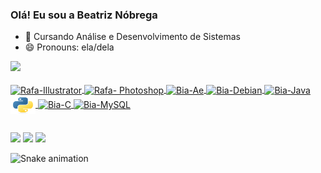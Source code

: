 ### Olá! Eu sou a Beatriz Nóbrega

- 🌱 Cursando Análise e Desenvolvimento de Sistemas
- 😄 Pronouns: ela/dela

<div>
  <a href="https://github.com/bibiscode">
  <img height="180em" src="https://github-readme-stats.vercel.app/api?username=bibiscode&show_icons=true&theme=dark&include_all_commits=true&count_private=true"/>
  
</div>

<div style="display: inline_block"><br>
  <img align="center" alt="Rafa-Illustrator" height="30" width="40" <img src="https://cdn.jsdelivr.net/gh/devicons/devicon/icons/illustrator/illustrator-plain.svg" /> 
  <img align="center" alt="Rafa- Photoshop" height="30" width="40" <img src="https://cdn.jsdelivr.net/gh/devicons/devicon/icons/photoshop/photoshop-plain.svg" />         
  <img align="center" alt="Bia-Ae" height="30" width="40" <img src="https://cdn.jsdelivr.net/gh/devicons/devicon/icons/aftereffects/aftereffects-original.svg" />
  <img align="center" alt="Bia-Debian" height="30" width="40" <img src="https://cdn.jsdelivr.net/gh/devicons/devicon/icons/debian/debian-original.svg" />
  <img align="center" alt="Bia-Java" height="30" width="40" <img src="https://cdn.jsdelivr.net/gh/devicons/devicon/icons/java/java-original.svg" />        
  <img align="center" alt="Bia-Python" height="30" width="40" src="https://raw.githubusercontent.com/devicons/devicon/master/icons/python/python-original.svg">
  <img align="center" alt="Bia-C" height="30" width="40" <img src="https://cdn.jsdelivr.net/gh/devicons/devicon/icons/c/c-original.svg" />         
  <img align="center" alt="Bia-MySQL" height="30" width="40" <img src="https://cdn.jsdelivr.net/gh/devicons/devicon/icons/mysql/mysql-plain-wordmark.svg" />

 
</div>

##

<div> 
  
  <a href="https://instagram.com/b.ianobrega" target="_blank"><img src="https://img.shields.io/badge/-Instagram-%23E4405F?style=for-the-badge&logo=instagram&logoColor=white" target="_blank"></a>
  <a href = "mailto:beatriznobrega34@outlook.com"><img src="https://img.shields.io/badge/-Gmail-%23333?style=for-the-badge&logo=gmail&logoColor=white" target="_blank"></a>
  <a href="https://www.linkedin.com/in/rafaella-ballerini-45875016a" target="_blank"><img src="https://img.shields.io/badge/-LinkedIn-%230077B5?style=for-the-badge&logo=linkedin&logoColor=white" target="_blank"></a> 
 
  ![Snake animation](https://github.com/bibiscode/bibiscode/blob/output/github-contribution-grid-snake.svg)
 
</div>
